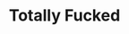 ---
ee_id: '220'
site: '1'
type: '2'
long_id: 2003-001 Totally Fucked
url: 2003-001-totally-fucked
title: Totally Fucked
year: '2003'
medium: Modded Super Mario Brothers cartridge
commission:
add_credit:
dims:
pitch: "​Super Mario stuck on a cube."
ps: "​This one is an infinite loop of Mario stuck on a cube. A year later I cribbed
  this scene for the beginning of Paper Rad and I’s Super Mario Movie. I have hardly
  ever shown this, but it is one of my favourites. Also, of note, I lost the source
  code, ROM, and nearly everything associated with the project shortly after making
  it in 2003. In my defence, I had just turned 25, and well, just wasn’t very organised
  (my studio at this point was still under my loft bed). Anyway, sometime many years
  later, I found the actual finished version in a pile of old ROM chips. In 2013 -
  as I was long out of the 6502 game - I gave it 2 Todd Bailey / Andrew Reitano of
  Narrat1ve who sucked the data off of the ROM, and reconstructed the .NES emulator
  file. Thx again guys!&nbsp;"
live_url:
related: "[20] [2005-001-super-mario-movie] 2005-001 Super Mario Movie"
youtube:
imgs: fucked-2003-001-cartridge-database-ih.jpg,fucked-2003-001-still-2-database-ih.jpg,fucked-2003-001-still-3-database-ih.jpg
subheading:
year2: '2003'
download:
add_credits:
related_code: https://github.com/coryarcangel/Totally-Fucked
layout: things-i-made
---